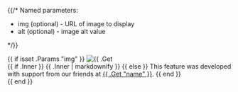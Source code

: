 {{/*
  Named parameters:

   * img (optional) - URL of image to display
   * alt (optional) - image alt value

 */}}
<div class="sn-row sn-shoutout">
  {{ if isset .Params  "img" }}
    <img src="{{ .Get "img" }}"{{ if isset .Params "alt" }} alt="{{ .Get "alt" }}"{{ else if isset .Params "name" }} alt="{{ .Get "name" }} logo"{{ end }} >
    <div>
      {{ if .Inner }}
        {{ .Inner | markdownify }}
      {{ else }}
        This feature was developed with support from our friends at <a href="{{ .Get "url" }}" target="_blank">{{ .Get "name" }}</a>.
      {{ end }}
    </div>
  {{ end }}
</div>
